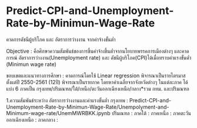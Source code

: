 # Predict-CPI-and-Unemployment-Rate-by-Minimun-Wage-Rate
คาดการดัชนีผู้บริโภค และ อัตราการว่างงาน จากค่าจ้างขั้นต่ำ

Objective : คือศึกษาความสัมพันธ์ของการขึ้นค่าจ้างขึ้นต่ำจากนโยบายพรรคการเมืองต่างๆ
          และคาดการณ์ อัตราการว่างงาน(Unemployment rate) และ ดัชนีผู้บริโภค(CPI)ได้เมื่อทราบค่าแรงขั้นต่ำ (Minimun wage rate)

ขอบเขตและแนวทางการศึกษา : คาดการณ์โดยใช้ Linear regression
                         พิจารณาเป็นรายไตรมาสตั้งแต่ปี 2550-2561 (12ปี)
                         พิจารณาเป็นรายภาค โดยหาค่าเฉลี่ยจากจังหวัดต่างๆ ในแต่ละภาค ได้แบ่ง 6 ภาคเป็น กรุงเทพ/ปริมณฑล/ใต้/เหนือ/ตะวันออกเฉียงเหนือ/กลาง*รวม                          กทม. และปริมณฑล
                         
1.ความสัมพันธ์ระหว่าง อัตราการว่างงานและค่าแรงขั้นต่ำ
กรุงเทพ : Predict-CPI-and-Unemployment-Rate-by-Minimun-Wage-Rate/Unempolyment-and-Minimum-wage-rate/UnemMWRBKK.ipynb
ปริมณฑล :
ภาคใต้ :
ภาคเหนือ :
ภาคตะวันออกเฉียงเหนือ :
ภาคกลาง :

 
